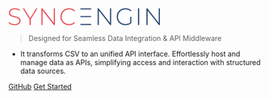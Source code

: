 <!-- _coverpage.md -->

<img src="logo.svg" width=300>

> Designed for Seamless Data Integration & API Middleware

- It transforms CSV to an unified API interface. Effortlessly host and manage data as APIs, simplifying access and interaction with structured data sources.

[GitHub](https://github.com/mvishok/syncengin/)
[Get Started](#docsify)
